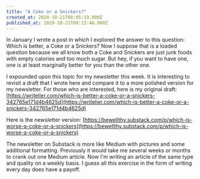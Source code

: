 ```yaml
---
title: "A Coke or a Snickers?"
created_at: 2020-10-21T08:05:19.000Z
published_at: 2020-10-21T08:13:48.000Z
---
```

In January I wrote a post in which I explored the answer to this question: Which is better, a Coke or a Snickers? Now I suppose that is a loaded question because we all know both a Coke and Snickers are just junk foods with empty calories and too much sugar. But hey, if you want to have one, one is at least marginally better for you than the other one.

I expounded upon this topic for my newsletter this week. It is interesting to revisit a draft that I wrote here and compare it to a more polished version for my newsletter. For those who are interested, here is my original draft: [https://writelier.com/which-is-better-a-coke-or-a-snickers-342765e171d4b4625d](https://writelier.com/which-is-better-a-coke-or-a-snickers-342765e171d4b4625d)

Here is the newsletter version: [https://bewellthy.substack.com/p/which-is-worse-a-coke-or-a-snickers](https://bewellthy.substack.com/p/which-is-worse-a-coke-or-a-snickers)

The newsletter on Substack is more like Medium with pictures and some additional formatting. Previously it would take me several weeks or months to crank out one Medium article. Now I'm writing an article of the same type and quality on a weekly basis. I guess all this exercise in the form of writing every day does have a payoff.
